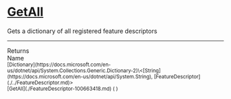 # [GetAll](./FeatureDescriptor-100663418.md)

Gets a dictionary of all registered feature descriptors
<br>
<hr>
Returns<img width=550/>Name
<br>
<sub>[Dictionary](https://docs.microsoft.com/en-us/dotnet/api/System.Collections.Generic.Dictionary-2)\<[String](https://docs.microsoft.com/en-us/dotnet/api/System.String), [FeatureDescriptor](./../FeatureDescriptor.md)></sub><img width=500/><sub>[GetAll](./FeatureDescriptor-100663418.md) (  )</sub><br>


